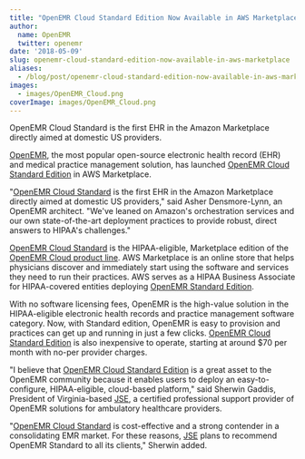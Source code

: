 ```yaml
---
title: "OpenEMR Cloud Standard Edition Now Available in AWS Marketplace"
author:
  name: OpenEMR
  twitter: openemr
date: '2018-05-09'
slug: openemr-cloud-standard-edition-now-available-in-aws-marketplace
aliases:
  - /blog/post/openemr-cloud-standard-edition-now-available-in-aws-marketplace
images:
  - images/OpenEMR_Cloud.png
coverImage: images/OpenEMR_Cloud.png
---
```

OpenEMR Cloud Standard is the first EHR in the Amazon Marketplace directly aimed at domestic US providers.
<!--more-->

[OpenEMR](https://www.open-emr.org), the most popular open-source electronic health record (EHR) and medical practice management solution, has launched [OpenEMR Cloud Standard Edition](https://aws.amazon.com/marketplace/pp/B07BBT4C1H) in AWS Marketplace.

"[OpenEMR Cloud Standard](https://aws.amazon.com/marketplace/pp/B07BBT4C1H) is the first EHR in the Amazon Marketplace directly aimed at domestic US providers," said Asher Densmore-Lynn, an OpenEMR architect. "We've leaned on Amazon's orchestration services and our own state-of-the-art deployment practices to provide robust, direct answers to HIPAA's challenges."

[OpenEMR Cloud Standard](https://aws.amazon.com/marketplace/pp/B07BBT4C1H) is the HIPAA-eligible, Marketplace edition of the [OpenEMR Cloud product line](https://www.open-emr.org/wiki/index.php/AWS_Cloud_Packages_Comparison). AWS Marketplace is an online store that helps physicians discover and immediately start using the software and services they need to run their practices. AWS serves as a HIPAA Business Associate for HIPAA-covered entities deploying [OpenEMR Standard Edition](https://aws.amazon.com/marketplace/pp/B07BBT4C1H).

With no software licensing fees, OpenEMR is the high-value solution in the HIPAA-eligible electronic health records and practice management software category. Now, with Standard edition, OpenEMR is easy to provision and practices can get up and running in just a few clicks. [OpenEMR Cloud Standard Edition](https://aws.amazon.com/marketplace/pp/B07BBT4C1H) is also inexpensive to operate, starting at around $70 per month with no-per provider charges.

"I believe that [OpenEMR Cloud Standard Edition](https://aws.amazon.com/marketplace/pp/B07BBT4C1H) is a great asset to the OpenEMR community because it enables users to deploy an easy-to-configure, HIPAA-eligible, cloud-based platform," said Sherwin Gaddis, President of Virginia-based [JSE](http://www.openmedpractice.com/), a certified professional support provider of OpenEMR solutions for ambulatory healthcare providers.

"[OpenEMR Cloud Standard](https://aws.amazon.com/marketplace/pp/B07BBT4C1H) is cost-effective and a strong contender in a consolidating EMR market. For these reasons, [JSE](http://www.openmedpractice.com/) plans to recommend OpenEMR Standard to all its clients," Sherwin added.
